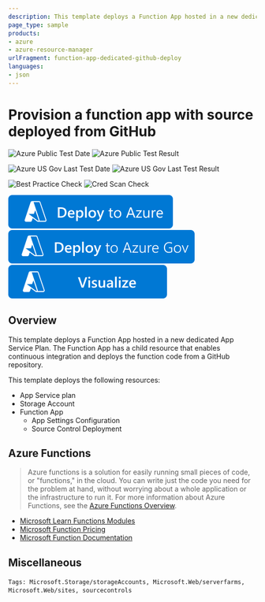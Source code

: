 ```yaml
---
description: This template deploys a Function App hosted in a new dedicated App Service Plan. The Function App has a child resource that enables continous integration and deploys the function code from a GitHub repository.
page_type: sample
products:
- azure
- azure-resource-manager
urlFragment: function-app-dedicated-github-deploy
languages:
- json
---
```

# Provision a function app with source deployed from GitHub

![Azure Public Test Date](https://azurequickstartsservice.blob.core.windows.net/badges/quickstarts/microsoft.web/function-app-dedicated-github-deploy/PublicLastTestDate.svg)
![Azure Public Test Result](https://azurequickstartsservice.blob.core.windows.net/badges/quickstarts/microsoft.web/function-app-dedicated-github-deploy/PublicDeployment.svg)

![Azure US Gov Last Test Date](https://azurequickstartsservice.blob.core.windows.net/badges/quickstarts/microsoft.web/function-app-dedicated-github-deploy/FairfaxLastTestDate.svg)
![Azure US Gov Last Test Result](https://azurequickstartsservice.blob.core.windows.net/badges/quickstarts/microsoft.web/function-app-dedicated-github-deploy/FairfaxDeployment.svg)

![Best Practice Check](https://azurequickstartsservice.blob.core.windows.net/badges/quickstarts/microsoft.web/function-app-dedicated-github-deploy/BestPracticeResult.svg)
![Cred Scan Check](https://azurequickstartsservice.blob.core.windows.net/badges/quickstarts/microsoft.web/function-app-dedicated-github-deploy/CredScanResult.svg)

[![Deploy to Azure](https://raw.githubusercontent.com/Azure/azure-quickstart-templates/master/1-CONTRIBUTION-GUIDE/images/deploytoazure.svg?sanitize=true)](https://portal.azure.com/#create/Microsoft.Template/uri/https%3A%2F%2Fraw.githubusercontent.com%2FAzure%2Fazure-quickstart-templates%2Fmaster%2Fquickstarts%2Fmicrosoft.web%2Ffunction-app-dedicated-github-deploy%2Fazuredeploy.json)
[![Deploy To Azure US Gov](https://raw.githubusercontent.com/Azure/azure-quickstart-templates/master/1-CONTRIBUTION-GUIDE/images/deploytoazuregov.svg?sanitize=true)](https://portal.azure.us/#create/Microsoft.Template/uri/https%3A%2F%2Fraw.githubusercontent.com%2FAzure%2Fazure-quickstart-templates%2Fmaster%2Fquickstarts%2Fmicrosoft.web%2Ffunction-app-dedicated-github-deploy%2Fazuredeploy.json)
[![Visualize](https://raw.githubusercontent.com/Azure/azure-quickstart-templates/master/1-CONTRIBUTION-GUIDE/images/visualizebutton.svg?sanitize=true)](http://armviz.io/#/?load=https%3A%2F%2Fraw.githubusercontent.com%2FAzure%2Fazure-quickstart-templates%2Fmaster%2Fquickstarts%2Fmicrosoft.web%2Ffunction-app-dedicated-github-deploy%2Fazuredeploy.json)

## Overview

This template deploys a Function App hosted in a new dedicated App Service Plan. The Function App has a child resource that enables continuous integration and deploys the function code from a GitHub repository.

This template deploys the following resources:

- App Service plan
- Storage Account
- Function App
    - App Settings Configuration
    - Source Control Deployment

## Azure Functions

> Azure functions is a solution for easily running small pieces of code, or "functions," in the cloud. You can write just the code you need for the problem at hand, without worrying about a whole application or the infrastructure to run it. For more information about Azure Functions, see the [Azure Functions Overview](https://azure.microsoft.com/documentation/articles/functions-overview/).

- [Microsoft Learn Functions Modules](https://docs.microsoft.com/learn/browse/?products=azure-functions)
- [Microsoft Function Pricing](https://azure.microsoft.com/pricing/details/functions/)
- [Microsoft Function Documentation](https://docs.microsoft.com/azure/azure-functions/)

## Miscellaneous

`Tags: Microsoft.Storage/storageAccounts, Microsoft.Web/serverfarms, Microsoft.Web/sites, sourcecontrols`
